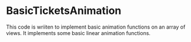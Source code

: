 BasicTicketsAnimation
=====================

This code is wriiten to implement basic animation functions on an array of views. It implements some basic linear animation functions.

